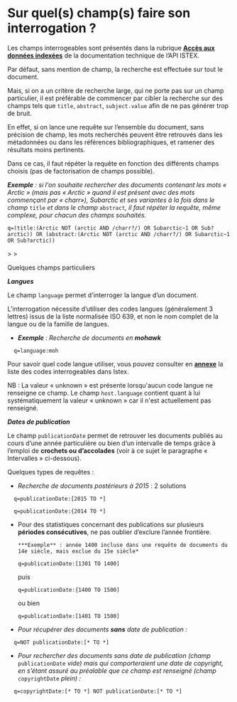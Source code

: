 # Sur quel\(s\) champ\(s\) faire son interrogation ?

Les champs interrogeables sont présentés dans la rubrique [**Accès aux données indexées**](https://api.istex.fr/documentation/fields/) de la documentation technique de l’API ISTEX.

Par défaut, sans mention de champ, la recherche est effectuée sur tout le document.

Mais, si on a un critère de recherche large, qui ne porte pas sur un champ particulier, il est préférable de commencer par cibler la recherche sur des champs tels que `title`, `abstract`, `subject.value` afin de ne pas générer trop de bruit.

En effet, si on lance une requête sur l’ensemble du document, sans précision de champ, les mots recherchés peuvent être retrouvés dans les métadonnées ou dans les références bibliographiques, et ramener des résultats moins pertinents.

Dans ce cas, il faut répéter la requête en fonction des différents champs choisis \(pas de factorisation de champs possible\).

_​**Exemple** : si l'on souhaite rechercher des documents contenant les mots « Arctic » \(mais pas « Arctic » quand il est présent avec des mots commençant par « charr»\), Subarctic et ses variantes à la fois dans le champ_ `title` _et dans le champ_ `abstract`_, il faut répéter la requête, même complexe, pour chacun des champs souhaités._

```text
q=(title:(Arctic NOT (arctic AND /charr?/) OR Subarctic~1 OR Sub?arctic)) OR (abstract:(Arctic NOT (arctic AND /charr?/) OR Subarctic~1 OR Sub?arctic))
```

&gt; &gt;

Quelques champs particuliers

_**Langues**_

Le champ `language` permet d'interroger la langue d’un document.

L’interrogation nécessite d’utiliser des codes langues \(généralement 3 lettres\) issus de la liste normalisée ISO 639, et non le nom complet de la langue ou de la famille de langues.

* _​**Exemple** : Recherche de documents en **mohawk**​_

```text
  q=language:moh
```

Pour savoir quel code langue utiliser, vous pouvez consulter en [**annexe**](https://github.com/istex/istex-web-doc/tree/339773edda60c129d5b81201b7ed7ed264a762b7/usage-tdm-distex/construction-dune-requete/annexes/README.md) la liste des codes interrogeables dans Istex.

NB : La valeur « unknown » est présente lorsqu'aucun code langue ne renseigne ce champ. Le champ `host.language` contient quant à lui systématiquement la valeur « unknown » car il n'est actuellement pas renseigné.

_**Dates de publication**_

Le champ `publicationDate` permet de retrouver les documents publiés au cours d’une année particulière ou bien d’un intervalle de temps grâce à l’emploi de **crochets ou d’accolades**  \(voir à ce sujet le paragraphe « Intervalles » ci-dessous\).

Quelques types de requêtes :

* _Recherche de documents postérieurs à 2015_ : 2 solutions

```text
  q=publicationDate:[2015 TO *]
```

```text
  q=publicationDate:{2014 TO *]
```

* Pour des statistiques concernant des publications sur plusieurs **périodes consécutives**, ne pas oublier d’exclure l’année frontière.

  ```text
  ***Exemple** : année 1400 incluse dans une requête de documents du 14e siècle, mais exclue du 15e siècle*
  ```

  ```text
  q=publicationDate:[1301 TO 1400]
  ```

  puis

  ```text
  q=publicationDate:{1400 TO 1500]
  ```

  ou bien

  ```text
  q=publicationDate:[1401 TO 1500]
  ```

* _Pour récupérer des documents **sans** date de publication :_

```text
  q=NOT publicationDate:[* TO *]
```

* _Pour rechercher des documents sans date de publication \(champ_ `publicationDate` _vide\) mais qui comporteraient une date de copyright, en s’étant assuré au préalable que ce champ est renseigné \(champ_ `copyrightDate` _plein\) :_

```text
  q=copyrightDate:[* TO *] NOT publicationDate:[* TO *]
```

